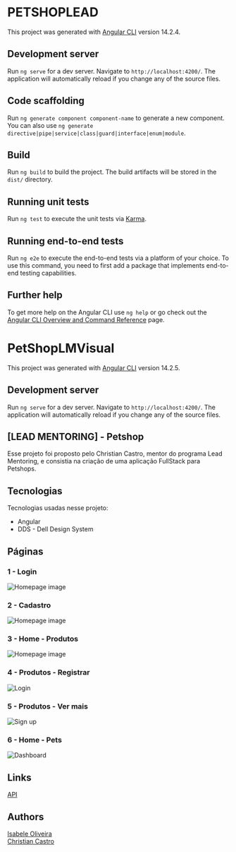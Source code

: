 # PETSHOPLEAD

This project was generated with [Angular CLI](https://github.com/angular/angular-cli) version 14.2.4.

## Development server

Run `ng serve` for a dev server. Navigate to `http://localhost:4200/`. The application will automatically reload if you change any of the source files.

## Code scaffolding

Run `ng generate component component-name` to generate a new component. You can also use `ng generate directive|pipe|service|class|guard|interface|enum|module`.

## Build

Run `ng build` to build the project. The build artifacts will be stored in the `dist/` directory.

## Running unit tests

Run `ng test` to execute the unit tests via [Karma](https://karma-runner.github.io).

## Running end-to-end tests

Run `ng e2e` to execute the end-to-end tests via a platform of your choice. To use this command, you need to first add a package that implements end-to-end testing capabilities.

## Further help

To get more help on the Angular CLI use `ng help` or go check out the [Angular CLI Overview and Command Reference](https://angular.io/cli) page.

# PetShopLMVisual

This project was generated with [Angular CLI](https://github.com/angular/angular-cli) version 14.2.5.

## Development server

Run `ng serve` for a dev server. Navigate to `http://localhost:4200/`. The application will automatically reload if you change any of the source files.
## [LEAD MENTORING] - Petshop
Esse projeto foi proposto pelo Christian Castro, mentor do programa Lead Mentoring, e consistia na criação de uma aplicação FullStack para Petshops. 

## Tecnologias 

Tecnologias usadas nesse projeto:

* Angular 
* DDS - Dell Design System

## Páginas  

### 1 - Login

![Homepage image](/src/assets/README/login.png)

### 2 - Cadastro

![Homepage image](/src/assets/README/cadastro.png)

### 3 - Home - Produtos

![Homepage image](/src/assets/README/produtos.png)


### 4 - Produtos - Registrar

![Login](/src/assets/README/registrarprod.png)


### 5 - Produtos - Ver mais

![Sign up](/src/assets/README/vermaisProd.png)


### 6 - Home - Pets

![Dashboard](/src/assets/README/pets.png)


## Links

  <a href="https://github.com/IsabeleOliveira/LeadMentoringPetShopAplication" target="_blank" rel="noopener noreferrer">API</a><br>
  

## Authors

  <a href="https://github.com/IsabeleOliveira" target="_blank" rel="noopener noreferrer">Isabele Oliveira</a><br>
  <a href="https://github.com/CCastro01" target="_blank" rel="noopener noreferrer">Christian Castro</a>  

